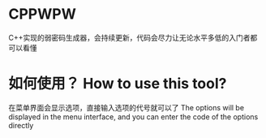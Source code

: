 # CPPWPW
C++实现的弱密码生成器，会持续更新，代码会尽力让无论水平多低的入门者都可以看懂

# 如何使用？ How to use this tool? 
在菜单界面会显示选项，直接输入选项的代号就可以了
The options will be displayed in the menu interface, and you can enter the code of the options directly
